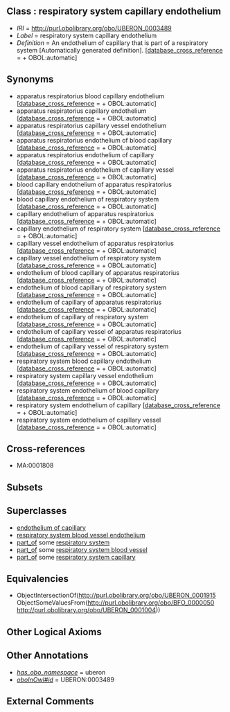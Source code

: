 
## Class : respiratory system capillary endothelium

 * *IRI* = http://purl.obolibrary.org/obo/UBERON_0003489
 * *Label* = respiratory system capillary endothelium
 * *Definition* = An endothelium of capillary that is part of a respiratory system [Automatically generated definition]. [[database_cross_reference](../../ef/oboInOwl#hasDbXref.md) =  + OBOL:automatic]

## Synonyms

 * apparatus respiratorius blood capillary endothelium [[database_cross_reference](../../ef/oboInOwl#hasDbXref.md) =  + OBOL:automatic]
 * apparatus respiratorius capillary endothelium [[database_cross_reference](../../ef/oboInOwl#hasDbXref.md) =  + OBOL:automatic]
 * apparatus respiratorius capillary vessel endothelium [[database_cross_reference](../../ef/oboInOwl#hasDbXref.md) =  + OBOL:automatic]
 * apparatus respiratorius endothelium of blood capillary [[database_cross_reference](../../ef/oboInOwl#hasDbXref.md) =  + OBOL:automatic]
 * apparatus respiratorius endothelium of capillary [[database_cross_reference](../../ef/oboInOwl#hasDbXref.md) =  + OBOL:automatic]
 * apparatus respiratorius endothelium of capillary vessel [[database_cross_reference](../../ef/oboInOwl#hasDbXref.md) =  + OBOL:automatic]
 * blood capillary endothelium of apparatus respiratorius [[database_cross_reference](../../ef/oboInOwl#hasDbXref.md) =  + OBOL:automatic]
 * blood capillary endothelium of respiratory system [[database_cross_reference](../../ef/oboInOwl#hasDbXref.md) =  + OBOL:automatic]
 * capillary endothelium of apparatus respiratorius [[database_cross_reference](../../ef/oboInOwl#hasDbXref.md) =  + OBOL:automatic]
 * capillary endothelium of respiratory system [[database_cross_reference](../../ef/oboInOwl#hasDbXref.md) =  + OBOL:automatic]
 * capillary vessel endothelium of apparatus respiratorius [[database_cross_reference](../../ef/oboInOwl#hasDbXref.md) =  + OBOL:automatic]
 * capillary vessel endothelium of respiratory system [[database_cross_reference](../../ef/oboInOwl#hasDbXref.md) =  + OBOL:automatic]
 * endothelium of blood capillary of apparatus respiratorius [[database_cross_reference](../../ef/oboInOwl#hasDbXref.md) =  + OBOL:automatic]
 * endothelium of blood capillary of respiratory system [[database_cross_reference](../../ef/oboInOwl#hasDbXref.md) =  + OBOL:automatic]
 * endothelium of capillary of apparatus respiratorius [[database_cross_reference](../../ef/oboInOwl#hasDbXref.md) =  + OBOL:automatic]
 * endothelium of capillary of respiratory system [[database_cross_reference](../../ef/oboInOwl#hasDbXref.md) =  + OBOL:automatic]
 * endothelium of capillary vessel of apparatus respiratorius [[database_cross_reference](../../ef/oboInOwl#hasDbXref.md) =  + OBOL:automatic]
 * endothelium of capillary vessel of respiratory system [[database_cross_reference](../../ef/oboInOwl#hasDbXref.md) =  + OBOL:automatic]
 * respiratory system blood capillary endothelium [[database_cross_reference](../../ef/oboInOwl#hasDbXref.md) =  + OBOL:automatic]
 * respiratory system capillary vessel endothelium [[database_cross_reference](../../ef/oboInOwl#hasDbXref.md) =  + OBOL:automatic]
 * respiratory system endothelium of blood capillary [[database_cross_reference](../../ef/oboInOwl#hasDbXref.md) =  + OBOL:automatic]
 * respiratory system endothelium of capillary [[database_cross_reference](../../ef/oboInOwl#hasDbXref.md) =  + OBOL:automatic]
 * respiratory system endothelium of capillary vessel [[database_cross_reference](../../ef/oboInOwl#hasDbXref.md) =  + OBOL:automatic]

## Cross-references

 * MA:0001808

## Subsets


## Superclasses

 * [endothelium of capillary](../../UBERON/15/UBERON_0001915.md)
 * [respiratory system blood vessel endothelium](../../UBERON/02/UBERON_0004702.md)
 * [part_of](../../BFO/50/BFO_0000050.md) some [respiratory system](../../UBERON/04/UBERON_0001004.md)
 * [part_of](../../BFO/50/BFO_0000050.md) some [respiratory system blood vessel](../../UBERON/04/UBERON_0003504.md)
 * [part_of](../../BFO/50/BFO_0000050.md) some [respiratory system capillary](../../UBERON/26/UBERON_0003526.md)

## Equivalencies

 * ObjectIntersectionOf(<http://purl.obolibrary.org/obo/UBERON_0001915> ObjectSomeValuesFrom(<http://purl.obolibrary.org/obo/BFO_0000050> <http://purl.obolibrary.org/obo/UBERON_0001004>))

## Other Logical Axioms


## Other Annotations

 * *[has_obo_namespace](../../ce/oboInOwl#hasOBONamespace.md)* = uberon
 * *[oboInOwl#id](../../id/oboInOwl#id.md)* = UBERON:0003489

## External Comments

